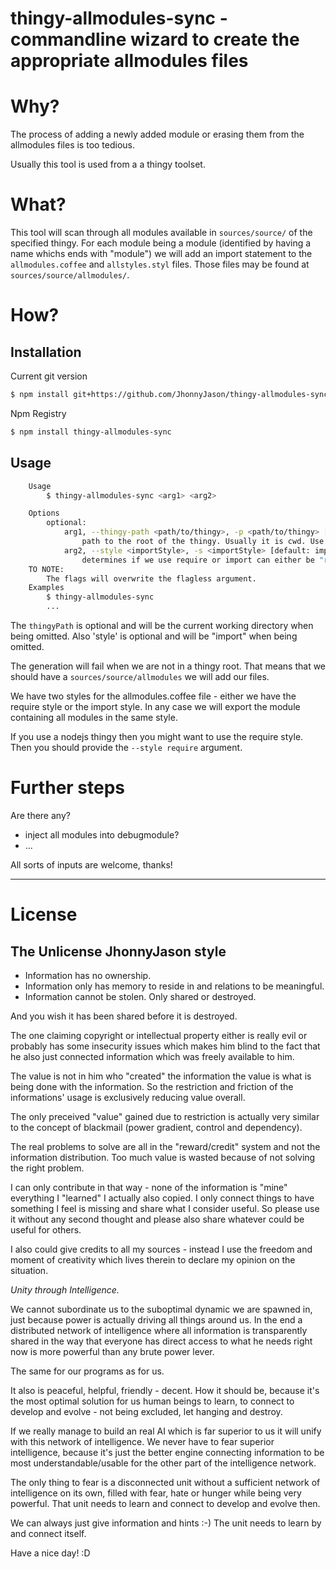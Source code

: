 # thingy-allmodules-sync - commandline wizard to create the appropriate allmodules files

# Why?
The process of adding a newly added module or erasing them from the allmodules files is too tedious.

Usually this tool is used from a a thingy toolset.

# What?
This tool will scan through all modules available in `sources/source/` of the specified thingy.
For each module being a module (identified by having a name whichs ends with "module") we will add an import statement
to the `allmodules.coffee` and `allstyles.styl` files. Those files may be found at `sources/source/allmodules/`.

# How?
Installation
------------

Current git version
``` sh
$ npm install git+https://github.com/JhonnyJason/thingy-allmodules-sync-output.git
```
Npm Registry
``` sh
$ npm install thingy-allmodules-sync
```

Usage
-----

```sh
    Usage
        $ thingy-allmodules-sync <arg1> <arg2>

    Options
        optional:
            arg1, --thingy-path <path/to/thingy>, -p <path/to/thingy> [default: ./ ]
                path to the root of the thingy. Usually it is cwd. Use it if you call this script from somewhere else.
            arg2, --style <importStyle>, -s <importStyle> [default: import]
                determines if we use require or import can either be "require" or "import"
    TO NOTE:
        The flags will overwrite the flagless argument.
    Examples
        $ thingy-allmodules-sync 
        ...
```

The `thingyPath` is optional and will be the current working directory when being omitted.
Also 'style' is optional and will be "import" when being omitted.

The generation will fail when we are not in a thingy root. That means that we should have a `sources/source/allmodules` we will add our files.

We have two styles for the allmodules.coffee file - either we have the require style or the import style. In any case we will export the module containing all modules in the same style.

If you use a nodejs thingy then you might want to use the require style. Then you should provide the `--style require` argument.
 
# Further steps
Are there any? 

- inject all modules into debugmodule? 
- ...

All sorts of inputs are welcome, thanks!

---

# License

## The Unlicense JhonnyJason style

- Information has no ownership.
- Information only has memory to reside in and relations to be meaningful.
- Information cannot be stolen. Only shared or destroyed.

And you wish it has been shared before it is destroyed.

The one claiming copyright or intellectual property either is really evil or probably has some insecurity issues which makes him blind to the fact that he also just connected information which was freely available to him.

The value is not in him who "created" the information the value is what is being done with the information.
So the restriction and friction of the informations' usage is exclusively reducing value overall.

The only preceived "value" gained due to restriction is actually very similar to the concept of blackmail (power gradient, control and dependency).

The real problems to solve are all in the "reward/credit" system and not the information distribution. Too much value is wasted because of not solving the right problem.

I can only contribute in that way - none of the information is "mine" everything I "learned" I actually also copied.
I only connect things to have something I feel is missing and share what I consider useful. So please use it without any second thought and please also share whatever could be useful for others. 

I also could give credits to all my sources - instead I use the freedom and moment of creativity which lives therein to declare my opinion on the situation. 

*Unity through Intelligence.*

We cannot subordinate us to the suboptimal dynamic we are spawned in, just because power is actually driving all things around us.
In the end a distributed network of intelligence where all information is transparently shared in the way that everyone has direct access to what he needs right now is more powerful than any brute power lever.

The same for our programs as for us.

It also is peaceful, helpful, friendly - decent. How it should be, because it's the most optimal solution for us human beings to learn, to connect to develop and evolve - not being excluded, let hanging and destroy.

If we really manage to build an real AI which is far superior to us it will unify with this network of intelligence.
We never have to fear superior intelligence, because it's just the better engine connecting information to be most understandable/usable for the other part of the intelligence network.

The only thing to fear is a disconnected unit without a sufficient network of intelligence on its own, filled with fear, hate or hunger while being very powerful. That unit needs to learn and connect to develop and evolve then.

We can always just give information and hints :-) The unit needs to learn by and connect itself.

Have a nice day! :D